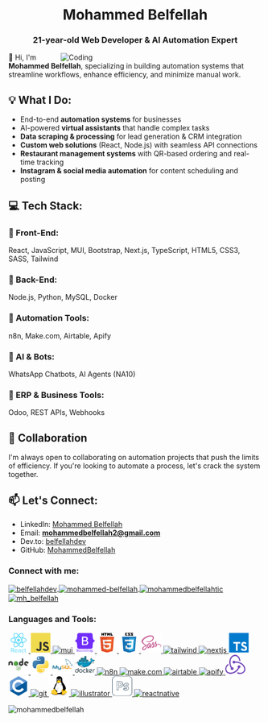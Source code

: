 <h1 align="center">Mohammed Belfellah</h1>
<h3 align="center">21-year-old Web Developer & AI Automation Expert</h3>

<img align="right" alt="Coding" width="400" src="https://camo.githubusercontent.com/40165a147c3dcea0fa1db780bb533fc5f98546ccfb9d5d05ddb2f429277f5348/68747470733a2f2f616e616c7974696373696e6469616d61672e636f6d2f77702d636f6e74656e742f75706c6f6164732f323031382f31322f646576656c6f7065722d6472696262626c652e676966"/>

👋 Hi, I'm **Mohammed Belfellah**, specializing in building automation systems that streamline workflows, enhance efficiency, and minimize manual work.

## 💡 What I Do:
- End-to-end **automation systems** for businesses
- AI-powered **virtual assistants** that handle complex tasks
- **Data scraping & processing** for lead generation & CRM integration
- **Custom web solutions** (React, Node.js) with seamless API connections
- **Restaurant management systems** with QR-based ordering and real-time tracking
- **Instagram & social media automation** for content scheduling and posting

## 💻 Tech Stack:
### 🔹 Front-End:
React, JavaScript, MUI, Bootstrap, Next.js, TypeScript, HTML5, CSS3, SASS, Tailwind

### 🔹 Back-End:
Node.js, Python, MySQL, Docker

### 🔹 Automation Tools:
n8n, Make.com, Airtable, Apify

### 🔹 AI & Bots:
WhatsApp Chatbots, AI Agents (NA10)

### 🔹 ERP & Business Tools:
Odoo, REST APIs, Webhooks

## 👯 Collaboration
I'm always open to collaborating on automation projects that push the limits of efficiency. If you're looking to automate a process, let's crack the system together.

## 📫 Let's Connect:
- LinkedIn: [Mohammed Belfellah](https://www.linkedin.com/in/mohammed-belfellah-650788280/)
- Email: **mohammedbelfellah2@gmail.com**
- Dev.to: [belfellahdev](https://dev.to/belfellahdev)
- GitHub: [MohammedBelfellah](https://github.com/MohammedBelfellah)

<h3 align="left">Connect with me:</h3>
<p align="left">
  <a href="https://dev.to/belfellahdev" target="blank">
    <img align="center" src="https://raw.githubusercontent.com/rahuldkjain/github-profile-readme-generator/master/src/images/icons/Social/devto.svg" alt="belfellahdev" height="30" width="40" />
  </a>
  <a href="https://www.linkedin.com/in/mohammed-belfellah-650788280/" target="blank">
    <img align="center" src="https://raw.githubusercontent.com/rahuldkjain/github-profile-readme-generator/master/src/images/icons/Social/linked-in-alt.svg" alt="mohammed-belfellah" height="30" width="40" />
  </a>
  <a href="https://fb.com/mohammedbelfellahtic" target="blank">
    <img align="center" src="https://raw.githubusercontent.com/rahuldkjain/github-profile-readme-generator/master/src/images/icons/Social/facebook.svg" alt="mohammedbelfellahtic" height="30" width="40" />
  </a>
  <a href="https://instagram.com/mh_belfellah" target="blank">
    <img align="center" src="https://raw.githubusercontent.com/rahuldkjain/github-profile-readme-generator/master/src/images/icons/Social/instagram.svg" alt="mh_belfellah" height="30" width="40" />
  </a>
</p>

<h3 align="left">Languages and Tools:</h3>
<p align="left">
  <!-- Front-End -->
  <a href="https://reactjs.org/" target="_blank" rel="noreferrer">
    <img src="https://raw.githubusercontent.com/devicons/devicon/master/icons/react/react-original-wordmark.svg" alt="react" width="40" height="40"/>
  </a>
  <a href="https://developer.mozilla.org/en-US/docs/Web/JavaScript" target="_blank" rel="noreferrer">
    <img src="https://raw.githubusercontent.com/devicons/devicon/master/icons/javascript/javascript-original.svg" alt="javascript" width="40" height="40"/>
  </a>
  <a href="https://mui.com/" target="_blank" rel="noreferrer">
    <img src="https://mui.com/static/logo.png" alt="mui" width="40" height="40"/>
  </a>
  <a href="https://getbootstrap.com" target="_blank" rel="noreferrer">
    <img src="https://raw.githubusercontent.com/devicons/devicon/master/icons/bootstrap/bootstrap-plain-wordmark.svg" alt="bootstrap" width="40" height="40"/>
  </a>
  <a href="https://www.w3.org/html/" target="_blank" rel="noreferrer">
    <img src="https://raw.githubusercontent.com/devicons/devicon/master/icons/html5/html5-original-wordmark.svg" alt="html5" width="40" height="40"/>
  </a>
  <a href="https://www.w3schools.com/css/" target="_blank" rel="noreferrer">
    <img src="https://raw.githubusercontent.com/devicons/devicon/master/icons/css3/css3-original-wordmark.svg" alt="css3" width="40" height="40"/>
  </a>
  <a href="https://sass-lang.com" target="_blank" rel="noreferrer">
    <img src="https://raw.githubusercontent.com/devicons/devicon/master/icons/sass/sass-original.svg" alt="sass" width="40" height="40"/>
  </a>
  <a href="https://tailwindcss.com/" target="_blank" rel="noreferrer">
    <img src="https://www.vectorlogo.zone/logos/tailwindcss/tailwindcss-icon.svg" alt="tailwind" width="40" height="40"/>
  </a>
  <a href="https://nextjs.org/" target="_blank" rel="noreferrer">
    <img src="https://cdn.worldvectorlogo.com/logos/nextjs-2.svg" alt="nextjs" width="40" height="40"/>
  </a>
  <a href="https://www.typescriptlang.org/" target="_blank" rel="noreferrer">
    <img src="https://raw.githubusercontent.com/devicons/devicon/master/icons/typescript/typescript-original.svg" alt="typescript" width="40" height="40"/>
  </a>
  
  <!-- Back-End -->
  <a href="https://nodejs.org" target="_blank" rel="noreferrer">
    <img src="https://raw.githubusercontent.com/devicons/devicon/master/icons/nodejs/nodejs-original-wordmark.svg" alt="nodejs" width="40" height="40"/>
  </a>
  <a href="https://www.python.org/" target="_blank" rel="noreferrer">
    <img src="https://raw.githubusercontent.com/devicons/devicon/master/icons/python/python-original.svg" alt="python" width="40" height="40"/>
  </a>
  <a href="https://www.mysql.com/" target="_blank" rel="noreferrer">
    <img src="https://raw.githubusercontent.com/devicons/devicon/master/icons/mysql/mysql-original-wordmark.svg" alt="mysql" width="40" height="40"/>
  </a>
  <a href="https://www.docker.com/" target="_blank" rel="noreferrer">
    <img src="https://raw.githubusercontent.com/devicons/devicon/master/icons/docker/docker-original-wordmark.svg" alt="docker" width="40" height="40"/>
  </a>
  
  <!-- Automation Tools -->
  <a href="https://n8n.io/" target="_blank" rel="noreferrer">
    <img src="https://n8n.io/favicon.ico" alt="n8n" width="40" height="40"/>
  </a>
  <a href="https://www.make.com/" target="_blank" rel="noreferrer">
    <img src="https://images.ctfassets.net/qop92tnevinq/3vj1Jj93wxQ7jUsdmUVOR3/9944f149feb7fe5fa68fd4a15eeaa933/make-logo-square-small.png" alt="make.com" width="40" height="40"/>
  </a>
  <a href="https://airtable.com/" target="_blank" rel="noreferrer">
    <img src="https://www.vectorlogo.zone/logos/airtable/airtable-icon.svg" alt="airtable" width="40" height="40"/>
  </a>
  <a href="https://apify.com/" target="_blank" rel="noreferrer">
    <img src="https://apify.com/img/favicon.svg" alt="apify" width="40" height="40"/>
  </a>
  
  <!-- Other Tools -->
  <a href="https://redux.js.org" target="_blank" rel="noreferrer">
    <img src="https://raw.githubusercontent.com/devicons/devicon/master/icons/redux/redux-original.svg" alt="redux" width="40" height="40"/>
  </a>
  <a href="https://www.cprogramming.com/" target="_blank" rel="noreferrer">
    <img src="https://raw.githubusercontent.com/devicons/devicon/master/icons/c/c-original.svg" alt="c" width="40" height="40"/>
  </a>
  <a href="https://git-scm.com/" target="_blank" rel="noreferrer">
    <img src="https://www.vectorlogo.zone/logos/git-scm/git-scm-icon.svg" alt="git" width="40" height="40"/>
  </a>
  <a href="https://www.linux.org/" target="_blank" rel="noreferrer">
    <img src="https://raw.githubusercontent.com/devicons/devicon/master/icons/linux/linux-original.svg" alt="linux" width="40" height="40"/>
  </a>
  <a href="https://www.adobe.com/in/products/illustrator.html" target="_blank" rel="noreferrer">
    <img src="https://www.vectorlogo.zone/logos/adobe_illustrator/adobe_illustrator-icon.svg" alt="illustrator" width="40" height="40"/>
  </a>
  <a href="https://www.photoshop.com/en" target="_blank" rel="noreferrer">
    <img src="https://raw.githubusercontent.com/devicons/devicon/master/icons/photoshop/photoshop-line.svg" alt="photoshop" width="40" height="40"/>
  </a>
  <a href="https://reactnative.dev/" target="_blank" rel="noreferrer">
    <img src="https://reactnative.dev/img/header_logo.svg" alt="reactnative" width="40" height="40"/>
  </a>
</p>

<p>
  <img align="center" src="https://github-readme-stats.vercel.app/api/top-langs?username=mohammedbelfellah&show_icons=true&locale=en&layout=compact&theme=dark" alt="mohammedbelfellah" />
</p>
